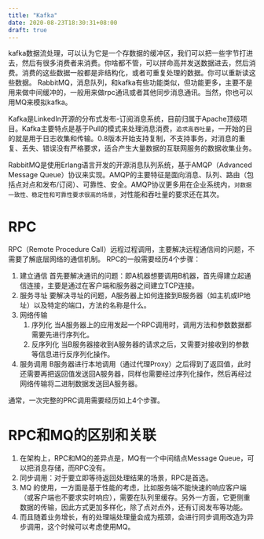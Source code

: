 ```yaml
---
title: "Kafka"
date: 2020-08-23T18:30:31+08:00
draft: true
---
```


kafka数据流处理，可以认为它是一个存数据的缓冲区，我们可以把一些字节打进去，然后有很多消费者来消费。你啥都不管，可以拼命高并发送数据进去，然后消费。消费的这些数据一般都是非结构化，或者可重复处理的数据。你可以重新读这些数据。
RabbitMQ，消息队列，和kafka有些功能类似，但功能更多，主要不是用来做中间缓冲的，一般用来做rpc通讯或者其他同步消息通讯。当然，你也可以用MQ来模拟kafka。

Kafka是LinkedIn开源的分布式发布-订阅消息系统，目前归属于Apache顶级项目。Kafka主要特点是基于Pull的模式来处理消息消费，`追求高吞吐量`，一开始的目的就是用于日志收集和传输。0.8版本开始支持复制，不支持事务，对消息的重复、丢失、错误没有严格要求，适合产生大量数据的互联网服务的数据收集业务。

RabbitMQ是使用Erlang语言开发的开源消息队列系统，基于AMQP（Advanced Message Queue）协议来实现。AMQP的主要特征是面向消息、队列、路由（包括点对点和发布/订阅）、可靠性、安全。AMQP协议更多用在企业系统内，`对数据一致性、稳定性和可靠性要求很高的场景`，对性能和吞吐量的要求还在其次。


# RPC
RPC（Remote Procedure Call）远程过程调用，主要解决远程通信间的问题，不需要了解底层网络的通信机制。
RPC的一般需要经历4个步骤：
1. 建立通信
    首先要解决通讯的问题：即A机器想要调用B机器，首先得建立起通信连接，主要是通过在客户端和服务器之间建立TCP连接。
2. 服务寻址
    要解决寻址的问题，A服务器上如何连接到B服务器（如主机或IP地址）以及特定的端口，方法的名称是什么。
3. 网络传输
    1. 序列化
        当A服务器上的应用发起一个RPC调用时，调用方法和参数数据都需要先进行序列化。
    2. 反序列化
        当B服务器接收到A服务器的请求之后，又需要对接收到的参数等信息进行反序列化操作。
4. 服务调用
    B服务器进行本地调用（通过代理Proxy）之后得到了返回值，此时还需要再把返回值发送回A服务器，同样也需要经过序列化操作，然后再经过网络传输将二进制数据发送回A服务器。

通常，一次完整的PRC调用需要经历如上4个步骤。

# RPC和MQ的区别和关联
1. 在架构上，RPC和MQ的差异点是，MQ有一个中间结点Message Queue，可以把消息存储，而RPC没有。
2. 同步调用：对于要立即等待返回处理结果的场景，RPC是首选。
3. MQ 的使用，一方面是基于性能的考虑，比如服务端不能快速的响应客户端（或客户端也不要求实时响应），需要在队列里缓存。另外一方面，它更侧重数据的传输，因此方式更加多样化，除了点对点外，还有订阅发布等功能。
4. 而且随着业务增长，有的处理端处理量会成为瓶颈，会进行同步调用改造为异步调用，这个时候可以考虑使用MQ。